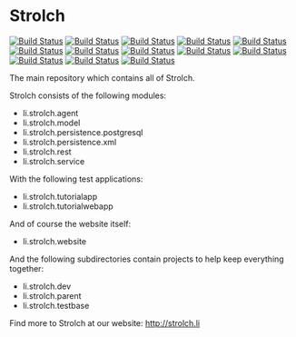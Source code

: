 Strolch
==================

[![Build Status](http://jenkins.eitchnet.ch/view/strolch/job/li.strolch.agent/badge/icon)](http://jenkins.eitchnet.ch/view/strolch/job/li.strolch.agent/)
[![Build Status](http://jenkins.eitchnet.ch/view/strolch/job/li.strolch.bom/badge/icon)](http://jenkins.eitchnet.ch/view/strolch/job/li.strolch.bom/)
[![Build Status](http://jenkins.eitchnet.ch/view/strolch/job/li.strolch.dev/badge/icon)](http://jenkins.eitchnet.ch/view/strolch/job/li.strolch.dev/)
[![Build Status](http://jenkins.eitchnet.ch/view/strolch/job/li.strolch.model/badge/icon)](http://jenkins.eitchnet.ch/view/strolch/job/li.strolch.model/)
[![Build Status](http://jenkins.eitchnet.ch/view/strolch/job/li.strolch.parent/badge/icon)](http://jenkins.eitchnet.ch/view/strolch/job/li.strolch.parent/)
[![Build Status](http://jenkins.eitchnet.ch/view/strolch/job/li.strolch.persistence.postgresql/badge/icon)](http://jenkins.eitchnet.ch/view/strolch/job/li.strolch.persistence.postgresql/)
[![Build Status](http://jenkins.eitchnet.ch/view/strolch/job/li.strolch.persistence.xml/badge/icon)](http://jenkins.eitchnet.ch/view/strolch/job/li.strolch.persistence.xml/)
[![Build Status](http://jenkins.eitchnet.ch/view/strolch/job/li.strolch.rest/badge/icon)](http://jenkins.eitchnet.ch/view/strolch/job/li.strolch.rest/)
[![Build Status](http://jenkins.eitchnet.ch/view/strolch/job/li.strolch.service/badge/icon)](http://jenkins.eitchnet.ch/view/strolch/job/li.strolch.service/)
[![Build Status](http://jenkins.eitchnet.ch/view/strolch/job/li.strolch.testbase/badge/icon)](http://jenkins.eitchnet.ch/view/strolch/job/li.strolch.testbase/)
[![Build Status](http://jenkins.eitchnet.ch/view/strolch/job/li.strolch.tutorialapp/badge/icon)](http://jenkins.eitchnet.ch/view/strolch/job/li.strolch.tutorialapp/)
[![Build Status](http://jenkins.eitchnet.ch/view/strolch/job/li.strolch.tutorialwebapp/badge/icon)](http://jenkins.eitchnet.ch/view/strolch/job/li.strolch.tutorialwebapp/)
[![Build Status](http://jenkins.eitchnet.ch/view/strolch/job/li.strolch.website/badge/icon)](http://jenkins.eitchnet.ch/view/strolch/job/li.strolch.website/)

The main repository which contains all of Strolch.

Strolch consists of the following modules:
- li.strolch.agent
- li.strolch.model
- li.strolch.persistence.postgresql
- li.strolch.persistence.xml
- li.strolch.rest
- li.strolch.service

With the following test applications:
- li.strolch.tutorialapp
- li.strolch.tutorialwebapp

And of course the website itself:
- li.strolch.website

And the following subdirectories contain projects to help keep everything together:
- li.strolch.dev
- li.strolch.parent
- li.strolch.testbase

Find more to Strolch at our website: http://strolch.li
